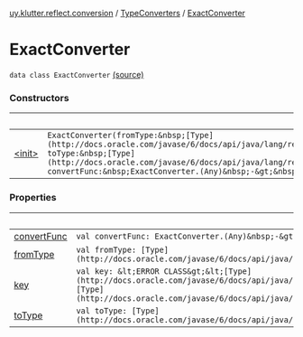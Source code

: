 [uy.klutter.reflect.conversion](../../index.md) / [TypeConverters](../index.md) / [ExactConverter](.)


# ExactConverter
`data class ExactConverter` [(source)](https://github.com/kohesive/klutter/blob/master/reflect-core-jdk6/src/main/kotlin/uy/klutter/reflect/conversion/Converters.kt#L96)



### Constructors

|&nbsp;|&nbsp;|
|---|---|
| [&lt;init&gt;](-init-.md) | `ExactConverter(fromType:&nbsp;[Type](http://docs.oracle.com/javase/6/docs/api/java/lang/reflect/Type.html), toType:&nbsp;[Type](http://docs.oracle.com/javase/6/docs/api/java/lang/reflect/Type.html), convertFunc:&nbsp;ExactConverter.(Any)&nbsp;-&gt;&nbsp;Any)` |

### Properties

|&nbsp;|&nbsp;|
|---|---|
| [convertFunc](convert-func.md) | `val convertFunc: ExactConverter.(Any)&nbsp;-&gt;&nbsp;Any` |
| [fromType](from-type.md) | `val fromType: [Type](http://docs.oracle.com/javase/6/docs/api/java/lang/reflect/Type.html)` |
| [key](key.md) | `val key: &lt;ERROR CLASS&gt;&lt;[Type](http://docs.oracle.com/javase/6/docs/api/java/lang/reflect/Type.html),&nbsp;[Type](http://docs.oracle.com/javase/6/docs/api/java/lang/reflect/Type.html)&gt;` |
| [toType](to-type.md) | `val toType: [Type](http://docs.oracle.com/javase/6/docs/api/java/lang/reflect/Type.html)` |
